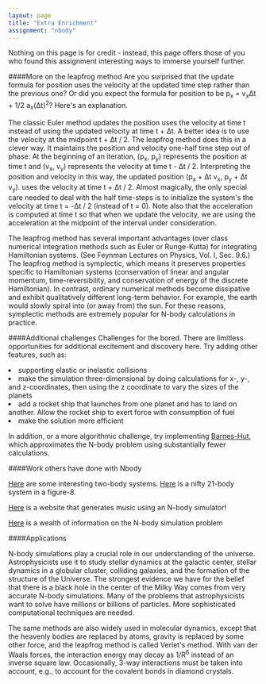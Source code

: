 ```yaml
---
layout: page
title: "Extra Enrichment"
assignment: "nbody"
---
```


Nothing on this page is for credit - instead, this page offers those of you who found this assignment interesting ways to immerse yourself further.

####More on the leapfrog method
Are you surprised that the update formula for position uses the velocity at the updated time step rather than the previous one? Or did you expect the formula for position to be p<sub>x</sub> = v<sub>x</sub>Δt + 1/2 a<sub>x</sub>(Δt)<sup>2</sup>? Here's an explanation.

The classic Euler method updates the position uses the velocity at time t instead of using the updated velocity at time t + Δt. A better idea is to use the velocity at the midpoint t + Δt / 2. The leapfrog method does this in a clever way. It maintains the position and velocity one-half time step out of phase: At the beginning of an iteration, (p<sub>x</sub>, p<sub>y</sub>) represents the position at time t and (v<sub>x</sub>, v<sub>y</sub>) represents the velocity at time t - Δt / 2. Interpreting the position and velocity in this way, the updated position (p<sub>x</sub> + Δt v<sub>x</sub>, p<sub>y</sub> + Δt v<sub>y</sub>). uses the velocity at time t + Δt / 2. Almost magically, the only special care needed to deal with the half time-steps is to initialize the system's the velocity at time t = -Δt / 2 (instead of t = 0). Note also that the acceleration is computed at time t so that when we update the velocity, we are using the acceleration at the midpoint of the interval under consideration.

The leapfrog method has several important advantages (over class numerical integration methods such as Euler or Runge-Kutta) for integrating Hamiltonian systems. (See Feynman Lectures on Physics, Vol. I, Sec. 9.6.) The leapfrog method is symplectic, which means it preserves properties specific to Hamiltonian systems (conservation of linear and angular momentum, time-reversibility, and conservation of energy of the discrete Hamiltonian). In contrast, ordinary numerical methods become dissipative and exhibit qualitatively different long-term behavior. For example, the earth would slowly spiral into (or away from) the sun. For these reasons, symplectic methods are extremely popular for N-body calculations in practice. 

####Additional challenges
Challenges for the bored. There are limitless opportunities for additional excitement and discovery here. Try adding other features, such as:

<li>supporting elastic or inelastic collisions</li>
<li>make the simulation three-dimensional by doing calculations for x-, y-, and z-coordinates, then using the z coordinate to vary the sizes of the planets</li>
<li>add a rocket ship that launches from one planet and has to land on another. Allow the rocket ship to exert force with consumption of fuel</li>
<li>make the solution more efficient</li>

In addition, or a more algorithmic challenge, try implementing [Barnes-Hut](http://en.wikipedia.org/wiki/Barnes-Hut_simulation), which approximates the N-body problem using substantially fewer calculations.

####Work others have done with Nbody

[Here](http://en.wikipedia.org/wiki/Barycenter) are some interesting two-body systems. [Here](http://cosmicvariance.com/2006/07/23/n-bodies/) is a nifty 21-body system in a figure-8.

[Here](http://www.art.net/~simran/GenerativeMusic/Kepler.html) is a website that generates music using an N-body simulator!

[Here](http://www.schlitt.net/xstar/n-body.pdf) is a wealth of information on the N-body simulation problem

####Applications

N-body simulations play a crucial role in our understanding of the universe. Astrophysicists use it to study stellar dynamics at the galactic center, stellar dynamics in a globular cluster, colliding galaxies, and the formation of the structure of the Universe. The strongest evidence we have for the belief that there is a black hole in the center of the Milky Way comes from very accurate N-body simulations. Many of the problems that astrophysicists want to solve have millions or billions of particles. More sophisticated computational techniques are needed. 

The same methods are also widely used in molecular dynamics, except that the heavenly bodies are replaced by atoms, gravity is replaced by some other force, and the leapfrog method is called Verlet's method. With van der Waals forces, the interaction energy may decay as 1/R<sup>6</sup> instead of an inverse square law. Occasionally, 3-way interactions must be taken into account, e.g., to account for the covalent bonds in diamond crystals.